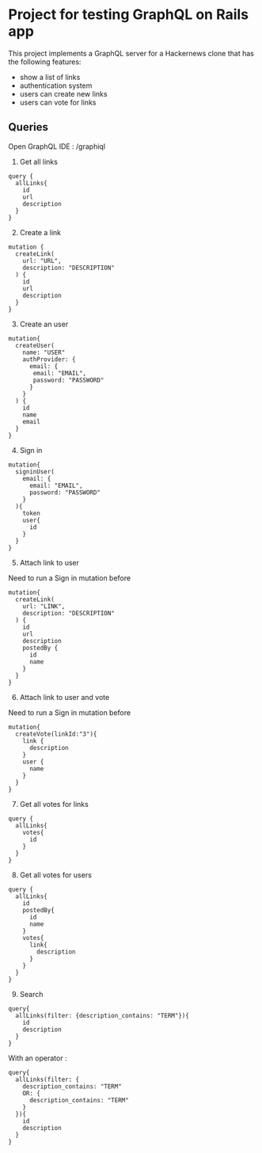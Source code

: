 # Project for testing GraphQL on Rails app

This project implements a GraphQL server for a Hackernews clone that has the following features:

- show a list of links
- authentication system
- users can create new links
- users can vote for links

## Queries

Open GraphQL IDE : /graphiql

1. Get all links

```
query {
  allLinks{
    id
    url
    description
  }
}
```

2. Create a link

```
mutation {
  createLink(
    url: "URL",
    description: "DESCRIPTION"
  ) {
    id
    url
    description
  }
}
```

3. Create an user

```
mutation{
  createUser(
    name: "USER"
    authProvider: {
      email: {
       email: "EMAIL",
       password: "PASSWORD"
      }
    }
  ) {
    id
    name
    email
  }
}
```

4. Sign in

```
mutation{
  signinUser(
    email: {
      email: "EMAIL",
      password: "PASSWORD"
    }
  ){
    token
    user{
      id
    }
  }
}
```

5. Attach link to user

Need to run a Sign in mutation before

```
mutation{
  createLink(
    url: "LINK",
    description: "DESCRIPTION"
  ) {
    id
    url
    description
    postedBy {
      id
      name
    }
  }
}
``` 

6. Attach link to user and vote

Need to run a Sign in mutation before

```
mutation{
  createVote(linkId:"3"){
    link {
      description
    }
    user {
      name
    }
  }
}
```

7. Get all votes for links

```
query {
  allLinks{
    votes{
      id
    }
  }
}
```

8. Get all votes for users

```
query {
  allLinks{
    id
    postedBy{
      id
      name
    }
    votes{
      link{
        description
      }
    }
  }
}
```

9. Search

```
query{
  allLinks(filter: {description_contains: "TERM"}){
    id
    description
  }
}
``` 

With an operator : 

```
query{
  allLinks(filter: {
    description_contains: "TERM"
    OR: {
      description_contains: "TERM"
    }
  }){
    id
    description
  }
}
```


